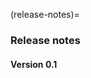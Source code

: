 (release-notes)=

### Release notes

#### Version 0.1

```{include} /release_notes/0.1.1.md
```

```{include} /release_notes/0.1.0.md
```
